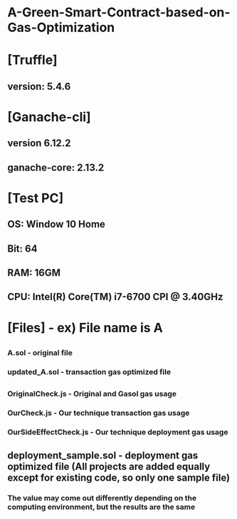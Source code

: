 # A-Green-Smart-Contract-based-on-Gas-Optimization

# [Truffle]
## version: 5.4.6

# [Ganache-cli]
## version 6.12.2 
## ganache-core: 2.13.2

# [Test PC]
## OS: Window 10 Home
## Bit: 64
## RAM: 16GM
## CPU: Intel(R) Core(TM) i7-6700 CPI @ 3.40GHz

# [Files] - ex) File name is A
## <Smart Contract>
### A.sol - original file
### updated_A.sol - transaction gas optimized file

## <Test>
### OriginalCheck.js      - Original and Gasol gas usage
### OurCheck.js           - Our technique transaction gas usage
### OurSideEffectCheck.js - Our technique deployment gas usage

## deployment_sample.sol - deployment gas optimized file (All projects are added equally except for existing code, so only one sample file)

### The value may come out differently depending on the computing environment, but the results are the same
